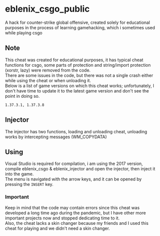 # eblenix_csgo_public
A hack for counter-strike global offensive, created solely for educational purposes in the process of learning gamehacking, which i sometimes used while playing csgo
## Note
This cheat was created for educational purposes, it has typical cheat functions for csgo, some parts of protection and string/import protection (xorstr, lazy) were removed from the code.  
There are some issues in the code, but there was not a single crash either while using the cheat or when unloading it.  
Below is a list of game versions on which this cheat works; unfortunately, I don't have time to update it to the latest game version and don't see the point in doing so.  
```
1.37.3.1, 1.37.3.8
```
## Injector
The injector has two functions, loading and unloading cheat, unloading works by intercepting messages (WM_COPYDATA)
## Using
Visual Studio is required for compilation, i am using the 2017 version, compile eblenix_csgo & eblenix_injector and open the injector, then inject it into the game.  
The menu is navigated with the arrow keys, and it can be opened by pressing the ```INSERT``` key.
### Important
Keep in mind that the code may contain errors since this cheat was developed a long time ago during the pandemic, but I have other more important projects now and stopped dedicating time to it.  
Also, the cheat lacks a skin changer because my friends and I used this cheat for playing and we didn't need a skin changer.